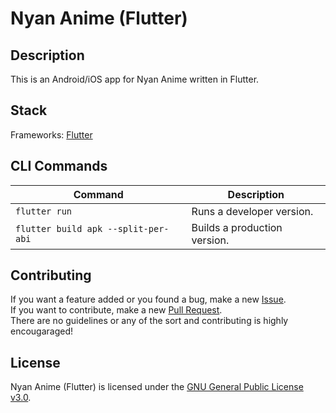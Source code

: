 # Nyan Anime (Flutter)

## Description
This is an Android/iOS app for Nyan Anime written in Flutter.

## Stack
Frameworks: <a href="https://flutter.dev">Flutter</a>  

## CLI Commands
| Command                                 | Description                                    |
| --------------------------------------- | ---------------------------------------------- |
| `flutter run`                           | Runs a developer version.                      |
| `flutter build apk --split-per-abi`     | Builds a production version.                   |
            
## Contributing
If you want a feature added or you found a bug, make a new <a href="https://github.com/nyananime-devs/nyananime-flutter/issues">Issue</a>.  
If you want to contribute, make a new <a href="https://github.com/nyananime-devs/nyananime-flutter/pulls">Pull Request</a>.  
There are no guidelines or any of the sort and contributing is highly encougaraged!

## License
Nyan Anime (Flutter) is licensed under the [GNU General Public License v3.0](https://github.com/nyananime-devs/nyananime-flutter/blob/master/LICENSE).

